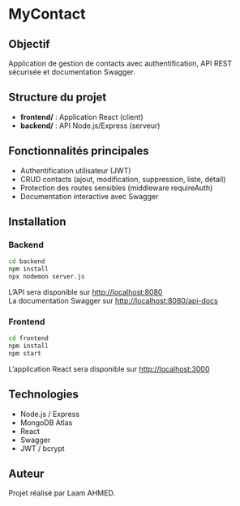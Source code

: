 # MyContact

## Objectif

Application de gestion de contacts avec authentification, API REST sécurisée et documentation Swagger.

## Structure du projet

- **frontend/** : Application React (client)
- **backend/** : API Node.js/Express (serveur)

## Fonctionnalités principales

- Authentification utilisateur (JWT)
- CRUD contacts (ajout, modification, suppression, liste, détail)
- Protection des routes sensibles (middleware requireAuth)
- Documentation interactive avec Swagger

## Installation

### Backend

```bash
cd backend
npm install
npx nodemon server.js
```

L’API sera disponible sur [http://localhost:8080](http://localhost:8080)  
La documentation Swagger sur [http://localhost:8080/api-docs](http://localhost:8080/api-docs)

### Frontend

```bash
cd frontend
npm install
npm start
```

L’application React sera disponible sur [http://localhost:3000](http://localhost:3000)

## Technologies

- Node.js / Express
- MongoDB Atlas
- React
- Swagger
- JWT / bcrypt

## Auteur

Projet réalisé par Laam AHMED.

